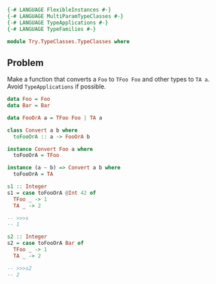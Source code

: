 ```haskell
{-# LANGUAGE FlexibleInstances #-}
{-# LANGUAGE MultiParamTypeClasses #-}
{-# LANGUAGE TypeApplications #-}
{-# LANGUAGE TypeFamilies #-}

module Try.TypeClasses.TypeClasses where
```

## Problem

Make a function that converts a `Foo` to `TFoo Foo` and other types to `TA a`.
Avoid `TypeApplications` if possible.

```haskell
data Foo = Foo
data Bar = Bar

data FooOrA a = TFoo Foo | TA a

class Convert a b where
  toFooOrA :: a -> FooOrA b

instance Convert Foo a where
  toFooOrA = TFoo

instance (a ~ b) => Convert a b where
  toFooOrA = TA

s1 :: Integer
s1 = case toFooOrA @Int 42 of
  TFoo _ -> 1
  TA _ -> 2

-- >>>s
-- 1

s2 :: Integer
s2 = case toFooOrA Bar of
  TFoo _ -> 1
  TA _ -> 2

-- >>>s2
-- 2
```
